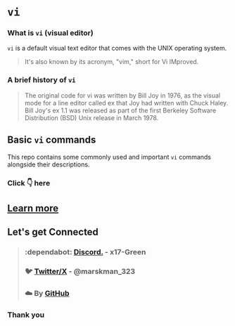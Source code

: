 # `vi`
### What is `vi` (visual editor)
`vi` is a default visual text editor that comes with the UNIX operating system.
> It's also known by its acronym, "vim," short for Vi IMproved.

### A brief history of `vi`
> The original code for vi was written by Bill Joy in 1976, as the visual mode for a line editor called ex that Joy had written with Chuck Haley. Bill Joy's ex 1.1 was released as part of the first Berkeley Software Distribution (BSD) Unix release in March 1978.

## **Basic `vi` commands**
This repo contains some commonly used and important `vi` commands alongside their descriptions.

### Click :point_down: here
## **[Learn more](vi/vi.md)**

## Let's get Connected 
> ### :dependabot: [Discord.](https://discord.com/users/982980024950997073) - **x17-Green** 
> ### :bird: [Twitter/X](https://twitter.com/marksman_323) - @marskman_323
> ### :cloud: By [GitHub](https://github.com/x17-Green)

### **Thank you**